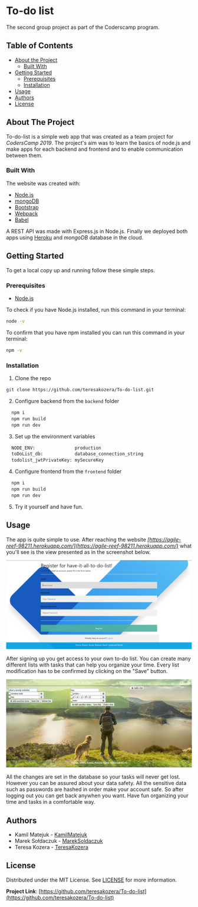 # To-do list
 The second group project as part of the Coderscamp program.

<!-- TABLE OF CONTENTS -->
## Table of Contents

* [About the Project](#about-the-project)
  * [Built With](#built-with)
* [Getting Started](#getting-started)
  * [Prerequisites](#prerequisites)
  * [Installation](#installation)
* [Usage](#usage)
* [Authors](#authors)
* [License](#license)

<!-- ABOUT THE PROJECT -->
## About The Project

  To-do-list is a simple web app that was created as a team project for *CodersCamp 2019*.
  The project's aim was to learn the basics of node.js and make apps for each backend and frontend and to enable communication between them.


### Built With
The website was created with:
* [Node.js](https://nodejs.org)
* [mongoDB](https://www.mongodb.com/)
* [Bootstrap](https://getbootstrap.com)
* [Webpack](https://webpack.js.org/)
* [Babel](https://babeljs.io/)

A REST API was made with Express.js in Node.js.
Finally we deployed both apps using [Heroku](https://heroku.com) and *mongoDB* database in the cloud.

<!-- GETTING STARTED -->
## Getting Started

To get a local copy up and running follow these simple steps.

### Prerequisites

* [Node.js](https://nodejs.org)

To check if you have Node.js installed, run this command in your terminal:
```sh
node -v
```

To confirm that you have npm installed you can run this command in your terminal:
```sh
npm -v
```

### Installation

1. Clone the repo
```sh
git clone https://github.com/teresakozera/To-do-list.git
```
2. Configure backend from the `backend` folder
```sh
  npm i
  npm run build
  npm run dev
```
3. Set up the environment variables
```sh
  NODE_ENV:               production
  toDoList_db:            database_connection_string
  todolist_jwtPrivateKey: mySecureKey
```
4. Configure frontend from the `frontend` folder
```sh
  npm i
  npm run build
  npm run dev
```
5. Try it yourself and have fun.


<!-- USAGE EXAMPLES -->
## Usage
The app is quite simple to use. After reaching the website _[https://agile-reef-98211.herokuapp.com/](https://agile-reef-98211.herokuapp.com/)_ what you'll see is the view presented as in the screenshot below.

![](frontend/img/indexScreen.PNG)

After signing up you get access to your own to-do list. You can create many different lists with tasks that can help you organize your time.
Every list modification has to be confirmed by clicking on the "Save" button.

![](frontend/img/mainScreen.PNG)

All the changes are set in the database so your tasks will never get lost.
However you can be assured about your data safety. 
All the sensitive data such as passwords are hashed in order make your account safe.
So after logging out you can get back anywhen you want.
Have fun organizing your time and tasks in a comfortable way.

## Authors
* Kamil Matejuk - [KamilMatejuk](https://github.com/KamilMatejuk)
* Marek Sołdaczuk - [MarekSoldaczuk](https://github.com/MarekSoldaczuk)
* Teresa Kozera - [TeresaKozera](https://github.com/teresakozera)


<!-- LICENSE -->
## License
Distributed under the MIT License. See [LICENSE](https://choosealicense.com/licenses/mit/) for more information.


**Project Link**: [https://github.com/teresakozera/To-do-list](https://github.com/teresakozera/To-do-list)

